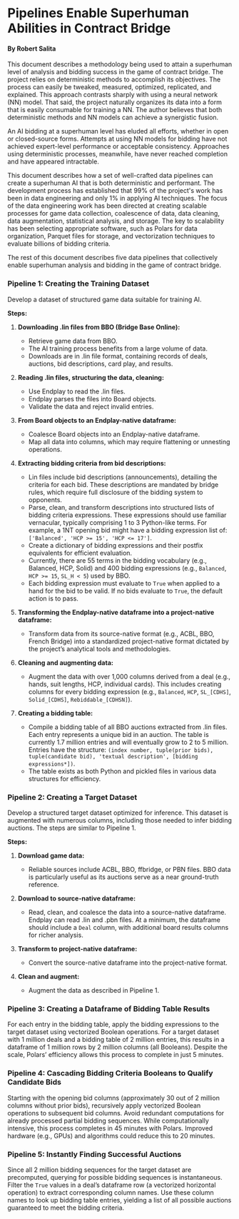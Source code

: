 # Pipelines Enable Superhuman Abilities in Contract Bridge
#### By Robert Salita

This document describes a methodology being used to attain a superhuman level of analysis and bidding success in the game of contract bridge. The project relies on deterministic methods to accomplish its objectives. The process can easily be tweaked, measured, optimized, replicated, and explained. This approach contrasts sharply with using a neural network (NN) model. That said, the project naturally organizes its data into a form that is easily consumable for training a NN. The author believes that both deterministic methods and NN models can achieve a synergistic fusion.

An AI bidding at a superhuman level has eluded all efforts, whether in open or closed-source forms. Attempts at using NN models for bidding have not achieved expert-level performance or acceptable consistency. Approaches using deterministic processes, meanwhile, have never reached completion and have appeared intractable.

This document describes how a set of well-crafted data pipelines can create a superhuman AI that is both deterministic and performant. The development process has established that 99% of the project's work has been in data engineering and only 1% in applying AI techniques. The focus of the data engineering work has been directed at creating scalable processes for game data collection, coalescence of data, data cleaning, data augmentation, statistical analysis, and storage. The key to scalability has been selecting appropriate software, such as Polars for data organization, Parquet files for storage, and vectorization techniques to evaluate billions of bidding criteria.

The rest of this document describes five data pipelines that collectively enable superhuman analysis and bidding in the game of contract bridge.

### **Pipeline 1: Creating the Training Dataset**

Develop a dataset of structured game data suitable for training AI.

**Steps:**

1. **Downloading .lin files from BBO (Bridge Base Online):**
   - Retrieve game data from BBO.
   - The AI training process benefits from a large volume of data.
   - Downloads are in .lin file format, containing records of deals, auctions, bid descriptions, card play, and results.

2. **Reading .lin files, structuring the data, cleaning:**
   - Use Endplay to read the .lin files.
   - Endplay parses the files into Board objects.
   - Validate the data and reject invalid entries.

3. **From Board objects to an Endplay-native dataframe:**
   - Coalesce Board objects into an Endplay-native dataframe.
   - Map all data into columns, which may require flattening or unnesting operations.

4. **Extracting bidding criteria from bid descriptions:**
   - Lin files include bid descriptions (announcements), detailing the criteria for each bid. These descriptions are mandated by bridge rules, which require full disclosure of the bidding system to opponents.
   - Parse, clean, and transform descriptions into structured lists of bidding criteria expressions. These expressions should use familiar vernacular, typically comprising 1 to 3 Python-like terms. For example, a 1NT opening bid might have a bidding expression list of: `['Balanced', 'HCP >= 15', 'HCP <= 17']`.
   - Create a dictionary of bidding expressions and their postfix equivalents for efficient evaluation.
   - Currently, there are 55 terms in the bidding vocabulary (e.g., Balanced, HCP, Solid) and 400 bidding expressions (e.g., `Balanced`, `HCP >= 15`, `SL_H < 5`) used by BBO.
   - Each bidding expression must evaluate to `True` when applied to a hand for the bid to be valid. If no bids evaluate to `True`, the default action is to pass.

5. **Transforming the Endplay-native dataframe into a project-native dataframe:**
   - Transform data from its source-native format (e.g., ACBL, BBO, French Bridge) into a standardized project-native format dictated by the project’s analytical tools and methodologies.

6. **Cleaning and augmenting data:**
   - Augment the data with over 1,000 columns derived from a deal (e.g., hands, suit lengths, HCP, individual cards). This includes creating columns for every bidding expression (e.g., `Balanced`, `HCP`, `SL_[CDHS]`, `Solid_[CDHS]`, `Rebiddable_[CDHSN]`).

7. **Creating a bidding table:**
   - Compile a bidding table of all BBO auctions extracted from .lin files. Each entry represents a unique bid in an auction. The table is currently 1.7 million entries and will eventually grow to 2 to 5 million. Entries have the structure: `(index number, tuple(prior bids), tuple(candidate bid), 'textual description', [bidding expressions*])`.
   - The table exists as both Python and pickled files in various data structures for efficiency.

### **Pipeline 2: Creating a Target Dataset**

Develop a structured target dataset optimized for inference. This dataset is augmented with numerous columns, including those needed to infer bidding auctions. The steps are similar to Pipeline 1.

**Steps:**

1. **Download game data:**
   - Reliable sources include ACBL, BBO, ffbridge, or PBN files. BBO data is particularly useful as its auctions serve as a near ground-truth reference.

2. **Download to source-native dataframe:**
   - Read, clean, and coalesce the data into a source-native dataframe. Endplay can read .lin and .pbn files. At a minimum, the dataframe should include a `Deal` column, with additional board results columns for richer analysis.

3. **Transform to project-native dataframe:**
   - Convert the source-native dataframe into the project-native format.

4. **Clean and augment:**
   - Augment the data as described in Pipeline 1.

### **Pipeline 3: Creating a Dataframe of Bidding Table Results**

For each entry in the bidding table, apply the bidding expressions to the target dataset using vectorized Boolean operations. For a target dataset with 1 million deals and a bidding table of 2 million entries, this results in a dataframe of 1 million rows by 2 million columns (all Booleans). Despite the scale, Polars’ efficiency allows this process to complete in just 5 minutes.

### **Pipeline 4: Cascading Bidding Criteria Booleans to Qualify Candidate Bids**

Starting with the opening bid columns (approximately 30 out of 2 million columns without prior bids), recursively apply vectorized Boolean operations to subsequent bid columns. Avoid redundant computations for already processed partial bidding sequences. While computationally intensive, this process completes in 45 minutes with Polars. Improved hardware (e.g., GPUs) and algorithms could reduce this to 20 minutes.

### **Pipeline 5: Instantly Finding Successful Auctions**

Since all 2 million bidding sequences for the target dataset are precomputed, querying for possible bidding sequences is instantaneous. Filter the `True` values in a deal’s dataframe row (a vectorized horizontal operation) to extract corresponding column names. Use these column names to look up bidding table entries, yielding a list of all possible auctions guaranteed to meet the bidding criteria.

